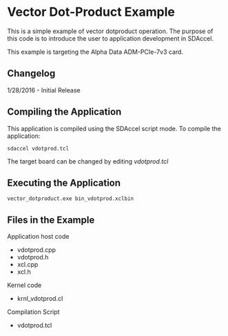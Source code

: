Vector Dot-Product Example
===============================

This is a simple example of vector dotproduct operation.
The purpose of this code is to introduce the user to application development
in SDAccel.

This example is targeting the Alpha Data ADM-PCIe-7v3 card. 

Changelog
----------
1/28/2016 - Initial Release

Compiling the Application
---------------------------
This application is compiled using the SDAccel script mode.
To compile the application:

```
sdaccel vdotprod.tcl
```
The target board can be changed by editing *vdotprod.tcl*

Executing the Application
---------------------------
```
vector_dotproduct.exe bin_vdotprod.xclbin
```

Files in the Example
---------------------
Application host code
- vdotprod.cpp
- vdotprod.h
- xcl.cpp
- xcl.h

Kernel code
- krnl_vdotprod.cl

Compilation Script
- vdotprod.tcl
